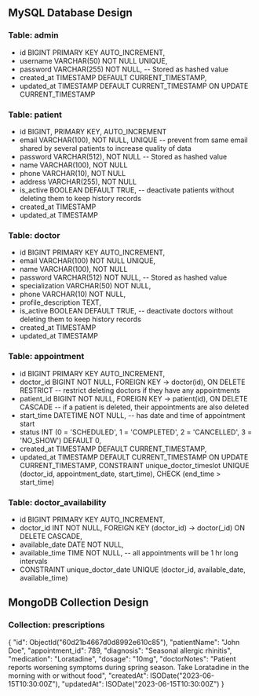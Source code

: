 ## MySQL Database Design

### Table: admin
- id BIGINT PRIMARY KEY AUTO_INCREMENT,
- username VARCHAR(50) NOT NULL UNIQUE,
- password VARCHAR(255) NOT NULL,  -- Stored as hashed value
- created_at TIMESTAMP DEFAULT CURRENT_TIMESTAMP,
- updated_at TIMESTAMP DEFAULT CURRENT_TIMESTAMP ON UPDATE CURRENT_TIMESTAMP

### Table: patient 
- id BIGINT, PRIMARY KEY, AUTO_INCREMENT
- email VARCHAR(100), NOT NULL, UNIQUE  -- prevent from same email shared by several patients to increase quality of data
- password VARCHAR(512), NOT NULL       -- Stored as hashed value
- name VARCHAR(100), NOT NULL
- phone VARCHAR(10), NOT NULL
- address VARCHAR(255), NOT NULL
- is_active BOOLEAN DEFAULT TRUE,    -- deactivate patients without deleting them to keep history records
- created_at TIMESTAMP
- updated_at TIMESTAMP

### Table: doctor
- id BIGINT PRIMARY KEY AUTO_INCREMENT,
- email VARCHAR(100) NOT NULL UNIQUE,
- name VARCHAR(100), NOT NULL
- password VARCHAR(512) NOT NULL,  -- Stored as hashed value
- specialization VARCHAR(50) NOT NULL,
- phone VARCHAR(10) NOT NULL,
- profile_description TEXT,
- is_active BOOLEAN DEFAULT TRUE,    -- deactivate doctors without deleting them to keep history records
- created_at TIMESTAMP
- updated_at TIMESTAMP

### Table: appointment
- id BIGINT PRIMARY KEY AUTO_INCREMENT,
- doctor_id BIGINT NOT NULL,  FOREIGN KEY -> doctor(id), ON DELETE RESTRICT -- restrict deleting doctors if they have any appointments
- patient_id BIGINT NOT NULL, FOREIGN KEY -> patient(id), ON DELETE CASCADE -- if a patient is deleted, their appointments are also deleted
- start_time DATETIME NOT NULL,  -- has date and time of appointment start
- status INT (0 = 'SCHEDULED', 1 = 'COMPLETED', 2 = 'CANCELLED', 3 = 'NO_SHOW') DEFAULT 0,
- created_at TIMESTAMP DEFAULT CURRENT_TIMESTAMP,
- updated_at TIMESTAMP DEFAULT CURRENT_TIMESTAMP ON UPDATE CURRENT_TIMESTAMP,
CONSTRAINT unique_doctor_timeslot UNIQUE (doctor_id, appointment_date, start_time),
CHECK (end_time > start_time)

### Table: doctor_availability
- id BIGINT PRIMARY KEY AUTO_INCREMENT,
- doctor_id INT NOT NULL, FOREIGN KEY (doctor_id) -> doctor(_id) ON DELETE CASCADE,
- available_date DATE NOT NULL,
- available_time TIME NOT NULL, -- all appointments will be 1 hr long intervals
- CONSTRAINT unique_doctor_date UNIQUE (doctor_id, available_date, available_time)



## MongoDB Collection Design

### Collection: prescriptions
{
  "id": ObjectId("60d21b4667d0d8992e610c85"),
  "patientName": "John Doe",
  "appointment_id": 789,
  "diagnosis": "Seasonal allergic rhinitis",
  "medication": "Loratadine",
  "dosage": "10mg",
  "doctorNotes": "Patient reports worsening symptoms during spring season. Take Loratadine in the morning with or without food",
  "createdAt": ISODate("2023-06-15T10:30:00Z"),
  "updatedAt": ISODate("2023-06-15T10:30:00Z")
}

